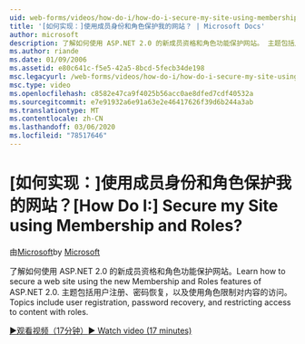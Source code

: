 ```yaml
---
uid: web-forms/videos/how-do-i/how-do-i-secure-my-site-using-membership-and-roles
title: '[如何实现：]使用成员身份和角色保护我的网站？ | Microsoft Docs'
author: microsoft
description: 了解如何使用 ASP.NET 2.0 的新成员资格和角色功能保护网站。 主题包括用户注册、密码恢复和 restricti 。
ms.author: riande
ms.date: 01/09/2006
ms.assetid: e80c641c-f5e5-42a5-8bcd-5fecb34de198
msc.legacyurl: /web-forms/videos/how-do-i/how-do-i-secure-my-site-using-membership-and-roles
msc.type: video
ms.openlocfilehash: c8582e47ca9f4025b56acc0ae8dfed7cdf40532a
ms.sourcegitcommit: e7e91932a6e91a63e2e46417626f39d6b244a3ab
ms.translationtype: MT
ms.contentlocale: zh-CN
ms.lasthandoff: 03/06/2020
ms.locfileid: "78517646"
---
```

# <a name="how-do-i-secure-my-site-using-membership-and-roles"></a><span data-ttu-id="bcdad-105">[如何实现：]使用成员身份和角色保护我的网站？</span><span class="sxs-lookup"><span data-stu-id="bcdad-105">[How Do I:] Secure my Site using Membership and Roles?</span></span>

<span data-ttu-id="bcdad-106">由[Microsoft](https://github.com/microsoft)</span><span class="sxs-lookup"><span data-stu-id="bcdad-106">by [Microsoft](https://github.com/microsoft)</span></span>

<span data-ttu-id="bcdad-107">了解如何使用 ASP.NET 2.0 的新成员资格和角色功能保护网站。</span><span class="sxs-lookup"><span data-stu-id="bcdad-107">Learn how to secure a web site using the new Membership and Roles features of ASP.NET 2.0.</span></span> <span data-ttu-id="bcdad-108">主题包括用户注册、密码恢复，以及使用角色限制对内容的访问。</span><span class="sxs-lookup"><span data-stu-id="bcdad-108">Topics include user registration, password recovery, and restricting access to content with roles.</span></span>

[<span data-ttu-id="bcdad-109">&#9654;观看视频（17分钟）</span><span class="sxs-lookup"><span data-stu-id="bcdad-109">&#9654; Watch video (17 minutes)</span></span>](https://channel9.msdn.com/Blogs/ASP-NET-Site-Videos/how-do-i-secure-my-site-using-membership-and-roles)
